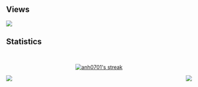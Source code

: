 

<!-- - 👋 Hi, I’m @anh0701
- 👀 I’m interested in ...
- 🌱 I’m currently learning ...
- 💞️ I’m looking to collaborate on ...
- 📫 How to reach me ... -->

<!---
anh0701/anh0701 is a ✨ special ✨ repository because its `README.md` (this file) appears on your GitHub profile.
You can click the Preview link to take a look at your changes.
--->
<!-- <h2>About me</h2>
- Hi, I’m Pham Thi Quynh Anh. --->

<h2>Views</h2>

<a href="https://github.com/anh0701">
    <img src="https://komarev.com/ghpvc/?username=anh0701">
</a> 

<br>
<h2>Statistics</h2>

<!-- |     ![Anurag's GitHub stats](https://github-readme-stats.vercel.app/api?username=anh0701&show_icons=true&theme=default)                    |    [![Top Langs](https://github-readme-stats.vercel.app/api/top-langs/?username=anh0701&layout=compact&langs_count=6)](https://github.com/anuraghazra/github-readme-stats)               | 
| --------------------- |:--------------:|  -->


      
<br>
<p align="center">
    <a href="https://github.com/anh0701/github-readme-streak-stats">
        <img title="🔥 Get streak stats for your profile at git.io/streak-stats" alt="anh0701's streak" src="https://github-readme-streak-stats.herokuapp.com/?user=anh0701&theme=black-ice&hide_border=true&stroke=0000&background=060A0CD0"/>
    </a>
</p>

   

<a href="https://github.com/anuraghazra/github-readme-stats">
  <img align="left" src="https://github-readme-stats.vercel.app/api?username=anh0701&count_private=true&show_icons=true&maxDuration=5" />
</a>
<a href="https://github.com/anuraghazra/github-readme-stats">
  <img align="right" src="https://github-readme-stats.vercel.app/api/top-langs/?username=anh0701&layout=compact&langs_count=8&maxDuration=5" />
</a>
 
